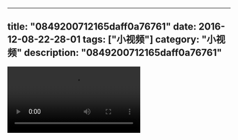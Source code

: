 
---
title: "0849200712165daff0a76761"
date: 2016-12-08-22-28-01
tags: ["小视频"]
category: "小视频"
description: "0849200712165daff0a76761"
---
<video src="http://ohtsqip0g.bkt.clouddn.com/0849200712165daff0a76761.mp4" controls="controls"></video>
